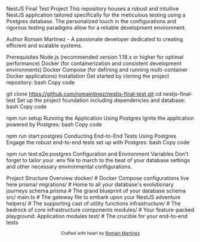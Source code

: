 NestJS Final Test Project
This repository houses a robust and intuitive NestJS application tailored specifically for the meticulous testing using a Postgres database. The personalized touch in the configurations and rigorous testing paradigms allow for a reliable development environment.

Author
Romain Martinez - A passionate developer dedicated to creating efficient and scalable systems.

Prerequisites
Node.js (recommended version 1.18.x or higher for optimal performance)
Docker (for containerization and consistent development environments)
Docker Compose (for defining and running multi-container Docker applications)
Installation
Get started by cloning the project repository:
bash
Copy code

git clone https://github.com/romaintinez/nestjs-final-test.git
cd nestjs-final-test
Set up the project foundation including dependencies and database:
bash
Copy code

npm run setup
Running the Application
Using Postgres
Ignite the application powered by Postgres:
bash
Copy code

npm run start:postgres
Conducting End-to-End Tests
Using Postgres
Engage the robust end-to-end tests set up with Postgres:
bash
Copy code

npm run test:e2e:postgres
Configuration and Environment Variables
Don't forget to tailor your .env file to march to the beat of your database settings and other necessary environmental configurations.

Project Structure Overview
docker/ # Docker Compose configurations live here
prisma/
migrations/ # Home to all your database's evolutionary journeys
schema.prisma # The grand blueprint of your database schema
src/
main.ts # The gateway file to embark upon your NestJS adventure
helpers/ # The supporting cast of utility functions
infrastructure/ # The bedrock of core infrastructure components
modules/ # Your feature-packed playground: Application modules
test/ # The crucible for your end-to-end tests
<div align="center"> <sub>Crafted with heart by <a href="https://github.com/romaintinez">Romain Martinez</a></sub> </div>
